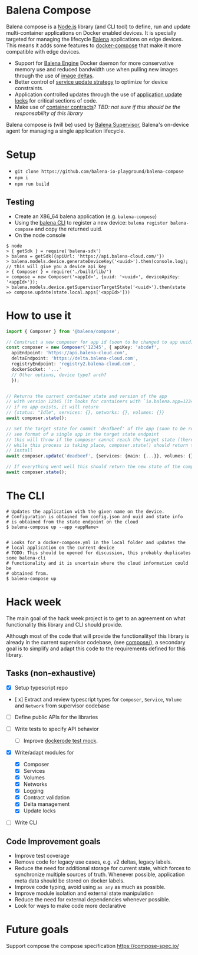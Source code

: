 # Balena Compose 

Balena compose is a [Node.js](https://nodejs.org/en/) library (and CLI tool) to define, run and update 
multi-container applications on Docker enabled devices. It is specially targeted
for managing the lifecycle [Balena](https://www.balena.io) applications on edge
devices. This means it adds some features to [docker-compose](https://github.com/docker/compose) that
make it more compatible with edge devices.

* Support for [Balena Engine](https://www.balena.io/engine/) Docker daemon for more conservative 
  memory use and reduced bandwidth use when pulling new images through the use of 
  [image deltas](https://www.balena.io/docs/learn/deploy/delta/#delta-updates).
* Better control of [service update strategy](https://www.balena.io/docs/learn/deploy/release-strategy/update-strategies/#controlling-the-update-strategy) 
  to optimize for device constraints.
* Application controlled updates through the use of [application update locks](https://www.balena.io/docs/learn/deploy/release-strategy/update-locking/#application-update-locks)
  for critical sections of code.
* Make use of [container contracts](https://www.balena.io/docs/learn/develop/container-contracts/#container-contracts)? 
  _TBD: not sure if this should be the responsability of this library_

Balena compose is (will be) used by [Balena Supervisor](https://github.com/balena-io/balena-supervisor/), 
Balena's on-device agent for managing a single application lifecycle.

# Setup

- `git clone https://github.com/balena-io-playground/balena-compose`
- `npm i`
- `npm run build`

## Testing

- Create an X86_64 balena application (e.g. `balena-compose`)
- Using the [balena CLI](https://github.com/balena-io/balena-cli/) to register a new device: `balena register balena-compose` and copy the returned uuid.
- On the node console

```
$ node
> { getSdk } = require('balena-sdk')
> balena = getSdk({apiUrl: 'https://api.balena-cloud.com/'})
> balena.models.device.generateDeviceKey('<uuid>').then(console.log); // this will give you a device api key
> { Composer } = require('./build/lib/')
> compose = new Composer('<appId>', {uuid: '<uuid>', deviceApiKey: '<appId>'});
> balena.models.device.getSupervisorTargetState('<uuid>').then(state => compose.update(state.local.apps['<appId>']))
```

# How to use it

```typescript
import { Composer } from '@balena/compose';

// Construct a new composer for app id (soon to be changed to app uuid)
const composer = new Composer('12345', { apiKey: 'abcdef', 
  apiEndpoint: 'https://api.balena-cloud.com', 
  deltaEndpoint: 'https://delta.balena-cloud.com',
  registryEndpoint: 'registry2.balena-cloud.com',
  dockerSocket: '...'
  // Other options, device type? arch?
  });


// Returns the current container state and version of the app
// with version 12345 (it looks for containers with `io.balena.app=12345`
// if no app exists, it will return
// {status: "Idle", services: {}, networks: {}, volumes: {}}
await composer.state();

// Set the target state for commit 'deafbeef' of the app (soon to be replaced by release-version), 
// see format of a single app in the target state endpoint
// this will throw if the composer cannot reach the target state (there is a lock, cannot fetch images, etc.)
// while this process is taking place, composer.state() should return the state of the application
// install
await composer.update('deadbeef', {services: {main: {...}}, volumes: {}, networks: {}})

// If everything went well this should return the new state of the composer
await composer.state();
```


# The CLI

```
# Updates the application with the given name on the device.
# Configuration is obtained fom config.json and uuid and state info
# is obtained from the state endpoint on the cloud
$ balena-compose up --app <appName>


# Looks for a docker-compose.yml in the local folder and updates the 
# local application on the current device
# TODO: This should be opened for discussion, this probably duplicates some balena-cli
# functionality and it is uncertain where the cloud information could be
# obtained from. 
$ balena-compose up 
```

# Hack week

The main goal of the hack week project is to get to an agreement on what functionality this 
library and CLI should provide.

Although most of the code that will provide the functionalityof this library is already in the current supervisor codebase, 
(see [compose/](https://github.com/balena-io/balena-supervisor/tree/master/src/compose)), a secondary goal is to simplify
and adapt this code to the requirements defined for this library. 

## Tasks (non-exhaustive)

- [x] Setup typescript repo
- [ x] Extract and review typescript types for `Composer`, `Service`, `Volume` and `Network` from supervisor codebase
- [ ] Define public APIs for the libraries
- [ ] Write tests to specify API behavior
  - [ ] Improve [dockerode test mock](https://github.com/balena-io/balena-supervisor/blob/78821824ad4395502be498b696acf0f57ccd65d0/test/lib/mocked-dockerode.ts).
- [x] Write/adapt modules for
  - [x] Composer
  - [x] Services
  - [x] Volumes
  - [x] Networks
  - [x] Logging
  - [x] Contract validation
  - [x] Delta management
  - [x] Update locks
- [ ] Write CLI


## Code Improvement goals

- Improve test coverage
- Remove code for legacy use cases, e.g. v2 deltas, legacy labels.
- Reduce the need for additional storage for current state, which forces to synchronize
  multiple sources of truth. Whenever possible, application meta data should be stored
  on docker labels.
- Improve code typing, avoid using `as any` as much as possible.
- Improve module isolation and external state manipulation
- Reduce the need for external dependencies whenever possible.
- Look for ways to make code more declarative


# Future goals

Support compose the compose specification https://compose-spec.io/ 
